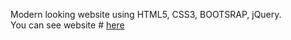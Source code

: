 Modern looking website using HTML5, CSS3, BOOTSRAP, jQuery.   
You can see website # [here](https://antihero.github.io/WebSiteTemplate1/)
